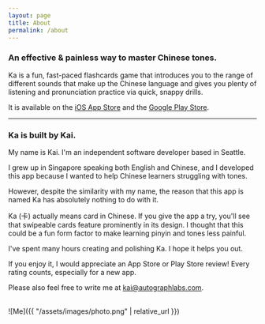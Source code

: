 ```yaml
---
layout: page
title: About
permalink: /about
---
```


### An effective & painless way to master Chinese tones. ###

Ka is a fun, fast-paced flashcards game that introduces you to the range of different sounds that make up the Chinese language and gives you plenty of listening and pronunciation practice via quick, snappy drills. 

It is available on the [iOS App Store](https://apps.apple.com/app/apple-store/id6444140899?pt=117273943&ct=web&mt=8) and the [Google Play Store](https://play.google.com/store/apps/details?id=com.autographlabs.kachinesetones).

------

### Ka is built by Kai. ###

My name is Kai. I'm an independent software developer based in Seattle. 

I grew up in Singapore speaking both English and Chinese, and I developed this app because I wanted to help Chinese learners struggling with tones. 

However, despite the similarity with my name, the reason that this app is named Ka has absolutely nothing to do with it.

Ka (卡) actually means card in Chinese. If you give the app a try, you'll see that swipeable cards feature prominently in its design. I thought that this could be a fun form factor to make learning pinyin and tones less painful.

I've spent many hours creating and polishing Ka. I hope it helps you out.

If you enjoy it, I would appreciate an App Store or Play Store review! Every rating counts, especially for a new app.

Please also feel free to write me at kai@autographlabs.com.
<br><br>

![Me]({{ "/assets/images/photo.png" | relative_url }})